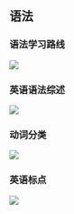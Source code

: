 ## 语法

### 语法学习路线
![](Notability>>语法/语法学习路线.note)

### 英语语法综述
![](Notability>>语法/英语语法综述.note)

### 动词分类
![](Notability>>语法/动词分类.note)

### 英语标点
![](Notability>>语法/英语标点.note)